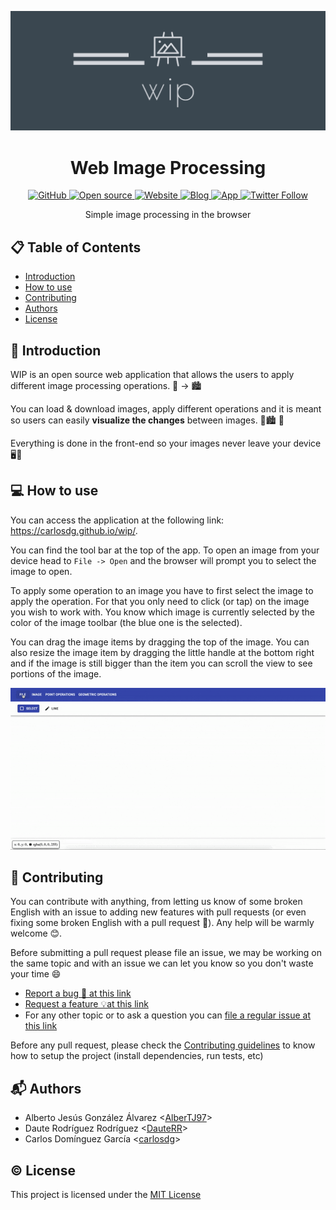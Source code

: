 <p align="center">
  <img src="doc/resources/images/wide_logo.png">
</p>

<h1 align="center">Web Image Processing</h1>
<p align="center">
    <a href="https://github.com/carlosdg/wip/blob/master/LICENSE">
        <img alt="GitHub" src="https://img.shields.io/github/license/carlosdg/wip.svg">
    </a>
    <a href="https://github.com/ellerbrock/open-source-badges/">
        <img src="https://badges.frapsoft.com/os/v1/open-source.svg?v=103g" alt="Open source">
    </a>
    <a href="https://wipblog463382623.wordpress.com/">
        <img alt="Website" src="https://img.shields.io/website/https/wipblog463382623.wordpress.com.svg?up_message=Landing%20page">
    </a>
    <a href="https://wipblog463382623.wordpress.com/blog/">
        <img alt="Blog" src="https://img.shields.io/website/https/wipblog463382623.wordpress.com/blog.svg?up_message=Blog">
    </a>
    <a href="https://carlosdg.github.io/wip/">
        <img alt="App" src="https://img.shields.io/website/https/carlosdg.github.io/wip.svg?up_message=App">
    </a>
    <a href="https://twitter.com/wip_open_source">
        <img alt="Twitter Follow" src="https://img.shields.io/twitter/follow/wip_open_source.svg?label=Follow&style=social">
    </a>
</p>
<p align="center"> Simple image processing in the browser </p>

## :clipboard: Table of Contents

-   [Introduction](#introduction)
-   [How to use](#how-to-use)
-   [Contributing](#contributing)
-   [Authors](#authors)
-   [License](#license)

## :scroll: Introduction

WIP is an open source web application that allows the users to apply different image processing operations. 🌆 → 🏙

You can load & download images, apply different operations and it is meant so users can easily **visualize the changes** between images. 🌆🏙 🤔

Everything is done in the front-end so your images never leave your device 🖥🔐

## :computer: How to use

You can access the application at the following link: <https://carlosdg.github.io/wip/>.

You can find the tool bar at the top of the app. To open an image from your device head to `File -> Open` and the browser will prompt you to select the image to open.

To apply some operation to an image you have to first select the image to apply the operation. For that you only need to click (or tap) on the image you wish to work with. You know which image is currently selected by the color of the image toolbar (the blue one is the selected).

You can drag the image items by dragging the top of the image. You can also resize the image item by dragging the little handle at the bottom right and if the image is still bigger than the item you can scroll the view to see portions of the image.

<p align="center">
  <img src="doc/resources/images/demo.gif" alt="Demo gif showing how to open a file, select and apply an operation to an image and how to drag and resize an image item">
</p>

## :construction_worker: Contributing

You can contribute with anything, from letting us know of some broken English with an issue to adding new features with pull requests (or even fixing some broken English with a pull request 🤯). Any help will be warmly welcome 😊.

Before submitting a pull request please file an issue, we may be working on the same topic and with an issue we can let you know so you don't waste your time 😄

-   [Report a bug 🐞 at this link](https://github.com/carlosdg/wip/issues/new?assignees=&labels=bug&template=bug-report---.md&title=%5BBUG%5D+Issue+Title)
-   [Request a feature 💡at this link](https://github.com/carlosdg/wip/issues/new?assignees=&labels=enhancement&template=feature-request---.md&title=%5BFeat%5D+Issue+Title)
-   For any other topic or to ask a question you can [file a regular issue at this link](https://github.com/carlosdg/wip/issues/new)

Before any pull request, please check the [Contributing guidelines](./CONTRIBUTING.md) to know how to setup the project (install dependencies, run tests, etc)

## :mailbox_with_mail: Authors

-   Alberto Jesús González Álvarez &lt;[AlberTJ97](https://github.com/AlberTJ97)>
-   Daute Rodríguez Rodríguez &lt;[DauteRR](https://github.com/DauteRR)>
-   Carlos Domínguez García &lt;[carlosdg](https://github.com/carlosdg)>

## :copyright: License

This project is licensed under the [MIT License](/LICENSE)
